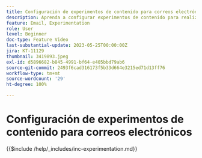 ```yaml
---
title: Configuración de experimentos de contenido para correos electrónicos
description: Aprenda a configurar experimentos de contenido para realizar pruebas A/B y explorar el contenido de correo electrónico que mejor impulsa sus objetivos empresariales.
feature: Email, Experimentation
role: User
level: Beginner
doc-type: Feature Video
last-substantial-update: 2023-05-25T00:00:00Z
jira: KT-11129
thumbnail: 3419893.jpeg
exl-id: d5896682-b845-4991-bf64-e405bbd79ab6
source-git-commit: 2493f6cad316173f5b33d664e3215ed71d13ff76
workflow-type: tm+mt
source-wordcount: '29'
ht-degree: 100%

---
```


# Configuración de experimentos de contenido para correos electrónicos

{{$include /help/_includes/inc-experimentation.md}}
